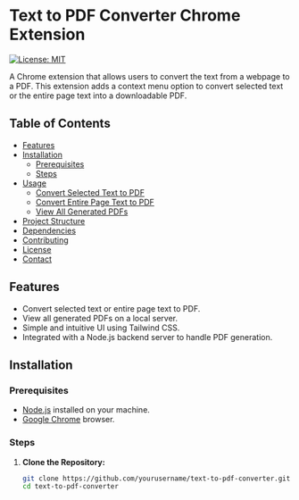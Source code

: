 # Text to PDF Converter Chrome Extension

[![License: MIT](https://img.shields.io/badge/License-MIT-yellow.svg)](https://opensource.org/licenses/MIT)

A Chrome extension that allows users to convert the text from a webpage to a PDF. This extension adds a context menu option to convert selected text or the entire page text into a downloadable PDF.

## Table of Contents

- [Features](#features)
- [Installation](#installation)
  - [Prerequisites](#prerequisites)
  - [Steps](#steps)
- [Usage](#usage)
  - [Convert Selected Text to PDF](#convert-selected-text-to-pdf)
  - [Convert Entire Page Text to PDF](#convert-entire-page-text-to-pdf)
  - [View All Generated PDFs](#view-all-generated-pdfs)
- [Project Structure](#project-structure)
- [Dependencies](#dependencies)
- [Contributing](#contributing)
- [License](#license)
- [Contact](#contact)

## Features

- Convert selected text or entire page text to PDF.
- View all generated PDFs on a local server.
- Simple and intuitive UI using Tailwind CSS.
- Integrated with a Node.js backend server to handle PDF generation.

## Installation

### Prerequisites

- [Node.js](https://nodejs.org/) installed on your machine.
- [Google Chrome](https://www.google.com/chrome/) browser.

### Steps

1. **Clone the Repository:**

   ```bash
   git clone https://github.com/yourusername/text-to-pdf-converter.git
   cd text-to-pdf-converter

